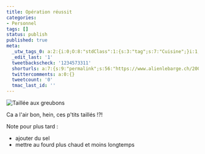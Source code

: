 ```yaml
---
title: Opération réussit
categories:
- Personnel
tags: []
status: publish
published: true
meta:
  _utw_tags_0: a:2:{i:0;O:8:"stdClass":1:{s:3:"tag";s:7:"Cuisine";}i:1;O:8:"stdClass":1:{s:3:"tag";s:9:"Personnel";}}
  _edit_last: '1'
  tweetbackscheck: '1234573311'
  shorturls: a:7:{s:9:"permalink";s:56:"https://www.alienlebarge.ch/2007/05/17/operation-reussit/";s:7:"tinyurl";s:25:"https://tinyurl.com/cbjbr4";s:4:"isgd";s:17:"https://is.gd/iCta";s:5:"bitly";s:20:"https://bit.ly/43y5py";s:5:"snipr";s:22:"https://snipr.com/beumz";s:5:"snurl";s:22:"https://snurl.com/beumz";s:7:"snipurl";s:24:"https://snipurl.com/beumz";}
  twittercomments: a:0:{}
  tweetcount: '0'
  tmac_last_id: ''
---
```

<img src="https://dlgjp9x71cipk.cloudfront.net/2007/05/taillesgreubons.png" alt="Taillée aux greubons" />

Ca a l'air bon, hein, ces p'tits taillés !?!

Note pour plus tard :
<ul>
	<li>ajouter du sel</li>
	<li>mettre au fourd plus chaud et moins longtemps</li>
</ul>
